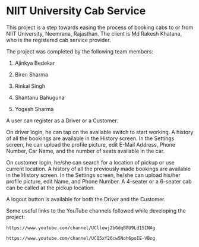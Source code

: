 # NIIT University Cab Service

This project is a step towards easing the process of booking cabs to or from NIIT University, Neemrana, Rajasthan. The client is Md Rakesh Khatana, who is the registered cab service provider.

The project was completed by the following team members:

1. Ajinkya Bedekar

2. Biren Sharma

3. Rinkal Singh

4. Shantanu Bahuguna

5. Yogesh Sharma

A user can register as a Driver or a Customer.

On driver login, he can tap on the available switch to start working. A history of all the bookings are available in the History screen. In the Settings screen, he can upload the profile picture, edit E-Mail Address, Phone Number, Car Name, and the number of seats available in the car.

On customer login, he/she can search for a location of pickup or use current location. A history of all the previously made bookings are available in the History screen. In the Settings screen, he/she can upload his/her profile picture, edit Name, and Phone Number. A 4-seater or a 6-seater cab can be called at the pickup location.

A logout button is available for both the Driver and the Customer.

Some useful links to the YouTube channels followed while developing the project:

    https://www.youtube.com/channel/UCllewj2bGdqB8U9Ld15INAg

    https://www.youtube.com/channel/UCQ5xY26cw5Noh6poIE-VBog